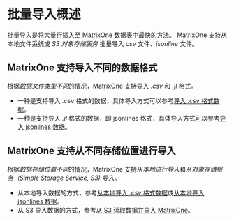 # 批量导入概述

批量导入是将大量行插入至 MatrixOne 数据表中最快的方法。 MatrixOne 支持从本地文件系统或 *S3 对象存储服务* 批量导入 *csv* 文件、*jsonline* 文件。

## MatrixOne 支持导入不同的数据格式

根据*数据文件类型不同*的情况，MatrixOne 支持导入 *.csv* 和 *.jl* 格式。

- 一种是支持导入 *.csv* 格式的数据，具体导入方式可以参考[导入 *.csv* 格式数据](load-csv.md)。
- 一种是支持导入 *.jl* 格式的数据，即 jsonlines 格式，具体导入方式可以参考[导入 jsonlines 数据](load-jsonline.md)。

## MatrixOne 支持从不同存储位置进行导入

根据*数据存储位置不同*的情况，MatrixOne 支持从*本地进行导入*和*从对象存储服务（Simple Storage Service, S3) 导入*。

- 从本地导入数据的方式，参考[从本地导入 *.csv* 格式数据](load-csv.md)或[从本地导入 jsonlines 数据](load-jsonline.md)。
- 从 S3 导入数据的方式，参考[从 S3 读取数据并导入 MatrixOne](load-s3.md)。
